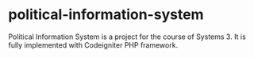 # political-information-system
Political Information System is a project for the course of Systems 3. It is fully implemented with Codeigniter PHP framework.

